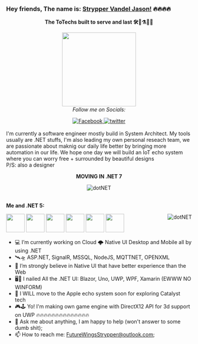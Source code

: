 ### Hey friends, The name is: [Strypper Vandel Jason!](https://twitter.com/Strypper2) 🔥🔥🔥🔥
<div align="center"> 

**The ToTechs built to serve and last 🛠🔧⚗🧪🔬**

<img height="200" width="200" align="center" src="https://i.imgur.com/Ub65udB.png"/><br/>
<i>Follow me on Socials:</i><br>
  
<a href="https://www.facebook.com/StrypperJasonOCG" target="_blank">
	<img src="https://img.shields.io/badge/Facebook-%231877F2.svg?&style=flat-square&logo=facebook&logoColor=white" alt="Facebook">
</a>

<a href="https://twitter.com/Strypper2" target="_blank">
	<img src="https://img.shields.io/badge/twitter-blue?&style=flat-square&logo=twitter&logoColor=white" alt="twitter">
</a>
</div>
<br/>
I'm currently a software engineer mostly build in System Architect. My tools usually are .NET stuffs, I'm also leading my own personal reseach team, we are passionate about maknig our daily life better by bringing more automation in our life. We hope one day we will build an IoT echo system where you can worry free + surrounded by beautiful designs 
<br/>
P/S: also a designer

<div align="center">

**MOVING IN .NET 7**

<img align="center" alt="dotNET" src="https://i.imgur.com/tS0O7Ih.png" />
</div>
<br/>

**Me and .NET 5:**

<code><img height="50" src="https://i.imgur.com/deS4147.png"></code>
<code><img height="50" src="https://i.imgur.com/LGDRTw5.png"></code>
<code><img height="50" src="https://i.imgur.com/NEa7lIt.png"></code>
<code><img height="50" src="https://i.imgur.com/eVnZx9G.png"></code>
<code><img height="50" src="https://i.imgur.com/auI785M.png"></code>
<code><img height="50" src="https://i.imgur.com/tj5mt6t.png"></code>
<img align="right" alt="dotNET" src="https://media.giphy.com/media/Q5uUxKNH2nxgsJ12wd/giphy.gif" />

- 💻 I’m currently working on Cloud 🌩 Native UI Desktop and Mobile all by using .NET
- 🛰🛸 ASP.NET, SignalR, MSSQL, NodeJS, MQTTNET, OPENXML
- 🌱 I’m strongly believe in Native UI that have better experience than the Web
- 🖥📱 I nailed All the .NET UI: Blazor, Uno, UWP, WPF, Xamarin (EWWW NO WINFORM)
- 👯 I WILL move to the Apple echo system soon for exploring Catalyst tech
- 🎮🕹 Yo! I'm making own game engine with DirectX12 API for 3d support on UWP 🔥🔥🔥🔥🔥🔥🔥🔥🔥🔥🔥🔥🔥🔥
- 💬 Ask me about anything, I am happy to help (won't answer to some dumb shit);
- 📫 How to reach me: FutureWingsStrypper@outlook.com;
